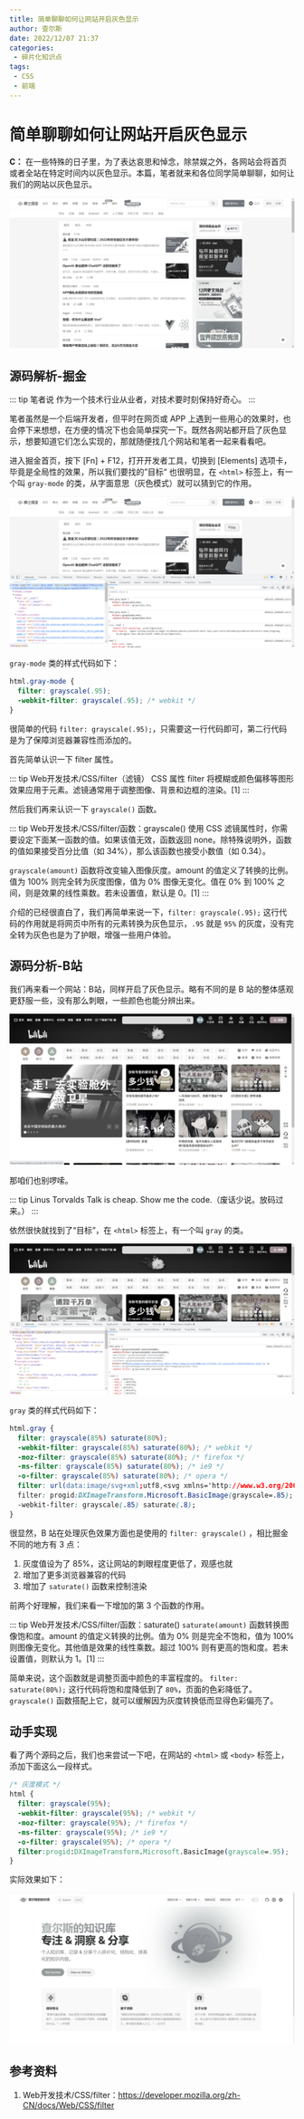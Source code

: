 ```yaml
---
title: 简单聊聊如何让网站开启灰色显示
author: 查尔斯
date: 2022/12/07 21:37
categories:
 - 碎片化知识点
tags:
 - CSS
 - 前端
---
```


# 简单聊聊如何让网站开启灰色显示

**C：** 在一些特殊的日子里，为了表达哀思和悼念，除禁娱之外，各网站会将首页或者全站在特定时间内以灰色显示。本篇，笔者就来和各位同学简单聊聊，如何让我们的网站以灰色显示。

![202212072131211](../../../../../public/img/2022/12/07/202212072131211.png)

<!-- more-->

## 源码解析-掘金

::: tip 笔者说
作为一个技术行业从业者，对技术要时刻保持好奇心。
:::

笔者虽然是一个后端开发者，但平时在网页或 APP 上遇到一些用心的效果时，也会停下来想想，在方便的情况下也会简单探究一下。既然各网站都开启了灰色显示，想要知道它们怎么实现的，那就随便找几个网站和笔者一起来看看吧。

进入掘金首页，按下 [Fn] + F12，打开开发者工具，切换到 [Elements] 选项卡，毕竟是全局性的效果，所以我们要找的”目标“ 也很明显，在 `<html>` 标签上，有一个叫 `gray-mode` 的类，从字面意思（灰色模式）就可以猜到它的作用。

![202212072131521](../../../../../public/img/2022/12/07/202212072131521.png)

 `gray-mode` 类的样式代码如下：

```css
html.gray-mode {
  filter: grayscale(.95);
  -webkit-filter: grayscale(.95); /* webkit */
}
```

很简单的代码 `filter: grayscale(.95);`，只需要这一行代码即可，第二行代码是为了保障浏览器兼容性而添加的。

首先简单认识一下 filter 属性。

::: tip Web开发技术/CSS/filter（滤镜）
CSS 属性 filter 将模糊或颜色偏移等图形效果应用于元素。滤镜通常用于调整图像、背景和边框的渲染。[1]
:::

然后我们再来认识一下 `grayscale()` 函数。

::: tip Web开发技术/CSS/filter/函数：grayscale()
使用 CSS 滤镜属性时，你需要设定下面某一函数的值。如果该值无效，函数返回 none。除特殊说明外，函数的值如果接受百分比值（如 34%），那么该函数也接受小数值（如 0.34）。

`grayscale(amount)` 函数将改变输入图像灰度。amount 的值定义了转换的比例。值为 100% 则完全转为灰度图像，值为 0% 图像无变化。值在 0% 到 100% 之间，则是效果的线性乘数。若未设置值，默认是 0。[1]
:::

介绍的已经很直白了，我们再简单来说一下，`filter: grayscale(.95);` 这行代码的作用就是将网页中所有的元素转换为灰色显示，`.95` 就是 `95%` 的灰度，没有完全转为灰色也是为了护眼，增强一些用户体验。

## 源码分析-B站

我们再来看一个网站：B站，同样开启了灰色显示。略有不同的是 B 站的整体感观更舒服一些，没有那么刺眼，一些颜色也能分辨出来。

![202212072132211](../../../../../public/img/2022/12/07/202212072132211.png)

那咱们也别啰嗦。

::: tip Linus Torvalds
Talk is cheap. Show me the code.（废话少说。放码过来。）
:::

依然很快就找到了“目标”，在 `<html>` 标签上，有一个叫 `gray` 的类。

![202212072132521](../../../../../public/img/2022/12/07/202212072132521.png)

`gray` 类的样式代码如下：

```css
html.gray {
  filter: grayscale(85%) saturate(80%);
  -webkit-filter: grayscale(85%) saturate(80%); /* webkit */
  -moz-filter: grayscale(85%) saturate(80%); /* firefox */
  -ms-filter: grayscale(85%) saturate(80%); /* ie9 */
  -o-filter: grayscale(85%) saturate(80%); /* opera */
  filter: url(data:image/svg+xml;utf8,<svg xmlns='http://www.w3.org/2000/svg'><filter id='grayscale'><feColorMatrix type='matrix' values='0.3333 0.3333 0.3333 0 0 0.3333 0.3333 0.3333 0 0 0.3333 0.3333 0.3333 0 0 0 0 0 1 0'/></filter></svg>#grayscale);
  filter: progid:DXImageTransform.Microsoft.BasicImage(grayscale=.85);
  -webkit-filter: grayscale(.85) saturate(.8);
}
```

很显然，B 站在处理灰色效果方面也是使用的 `filter: grayscale()` ，相比掘金不同的地方有 3 点：

1. 灰度值设为了 85%，这让网站的刺眼程度更低了，观感也就
2. 增加了更多浏览器兼容的代码
3. 增加了 `saturate()` 函数来控制渲染

前两个好理解，我们来看一下增加的第 3 个函数的作用。

::: tip Web开发技术/CSS/filter/函数：saturate()
`saturate(amount)` 函数转换图像饱和度。amount 的值定义转换的比例。值为 0% 则是完全不饱和，值为 100% 则图像无变化。其他值是效果的线性乘数。超过 100% 则有更高的饱和度。若未设置值，则默认为 1。[1]
:::

简单来说，这个函数就是调整页面中颜色的丰富程度的。 `filter: saturate(80%);` 这行代码将饱和度降低到了 `80%`，页面的色彩降低了。 `grayscale()` 函数搭配上它，就可以缓解因为灰度转换低而显得色彩偏亮了。

## 动手实现

看了两个源码之后，我们也来尝试一下吧，在网站的 `<html>` 或 `<body>` 标签上，添加下面这么一段样式。

```css
/* 灰度模式 */
html {
  filter: grayscale(95%);
  -webkit-filter: grayscale(95%); /* webkit */
  -moz-filter: grayscale(95%); /* firefox */
  -ms-filter: grayscale(95%); /* ie9 */
  -o-filter: grayscale(95%); /* opera */
  filter:progid:DXImageTransform.Microsoft.BasicImage(grayscale=.95);
}
```

实际效果如下：

![202212072135211](../../../../../public/img/2022/12/07/202212072135211.png)

## 参考资料

1. Web开发技术/CSS/filter：https://developer.mozilla.org/zh-CN/docs/Web/CSS/filter